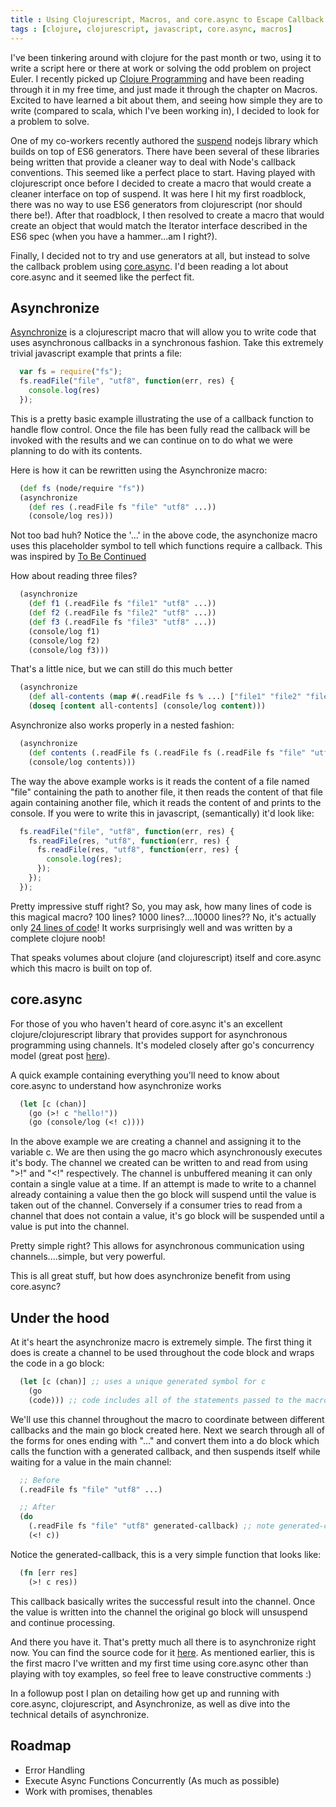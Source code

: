 ```yaml
---
title : Using Clojurescript, Macros, and core.async to Escape Callback Hell (Asynchronize)
tags : [clojure, clojurescript, javascript, core.async, macros]
--- 
```


I've been tinkering around with clojure for the past month or two, using it to write a script here or there at work or
solving the odd problem on project Euler. I recently picked up [Clojure Programming](http://www.amazon.com/Clojure-Programming-Chas-Emerick/dp/1449394701/) and have been reading through it
in my free time, and just made it through the chapter on Macros. Excited to have learned a bit about them, and seeing
how simple they are to write (compared to scala, which I've been working in), I decided to look for a problem to solve.

One of my co-workers recently authored the [suspend](https://github.com/jmar777/suspend) nodejs library which builds on top of ES6 generators. There have been
several of these libraries being written that provide a cleaner way to deal with Node's callback conventions. This seemed
like a perfect place to start. Having played with clojurescript once before I decided to create a macro that would create a 
cleaner interface on top of suspend. It was here I hit my first roadblock, there was no way to use ES6 generators from 
clojurescript (nor should there be!). After that roadblock, I then resolved to create a macro that would create an object
that would match the Iterator interface described in the ES6 spec (when you have a hammer...am I right?).

Finally, I decided not to try and use generators at all, but instead to solve the callback problem using [core.async](https://github.com/clojure/core.async).
I'd been reading a lot about core.async and it seemed like the perfect fit.

## Asynchronize

[Asynchronize](https://github.com/gilbertw1/cljs-asynchronize) is a clojurescript macro that will allow you to write code that uses asynchronous callbacks in a synchronous fashion. Take this
extremely trivial javascript example that prints a file:

```javascript
  var fs = require("fs");
  fs.readFile("file", "utf8", function(err, res) {
    console.log(res)  
  });
```

This is a pretty basic example illustrating the use of a callback function to handle flow control. Once the file has been fully read
the callback will be invoked with the results and we can continue on to do what we were planning to do with its contents.

Here is how it can be rewritten using the Asynchronize macro:

```clj
  (def fs (node/require "fs"))
  (asynchronize
    (def res (.readFile fs "file" "utf8" ...))
    (console/log res)))
```

Not too bad huh? Notice the '...' in the above code, the asynchonize macro uses this placeholder symbol to tell which functions require a 
callback. This was inspired by [To Be Continued](https://github.com/gregspurrier/to-be-continued)

How about reading three files?

```clj
  (asynchronize
    (def f1 (.readFile fs "file1" "utf8" ...))
    (def f2 (.readFile fs "file2" "utf8" ...))
    (def f3 (.readFile fs "file3" "utf8" ...))
    (console/log f1)
    (console/log f2)
    (console/log f3)))
```

That's a little nice, but we can still do this much better

```clj
  (asynchronize
    (def all-contents (map #(.readFile fs % ...) ["file1" "file2" "file3"]))
    (doseq [content all-contents] (console/log content)))
```

Asynchronize also works properly in a nested fashion:

```clj
  (asynchronize
    (def contents (.readFile fs (.readFile fs (.readFile fs "file" "utf8" ...) "utf8" ...) "utf8" ...))
    (console/log contents)))
```

The way the above example works is it reads the content of a file named "file" containing the path to another file,
it then reads the content of that file again containing another file, which it reads the content of and prints to the
console. If you were to write this in javascript, (semantically) it'd look like:

```javascript
  fs.readFile("file", "utf8", function(err, res) {
    fs.readFile(res, "utf8", function(err, res) {
      fs.readFile(res, "utf8", function(err, res) {
        console.log(res);
      });
    });
  });
```

Pretty impressive stuff right? So, you may ask, how many lines of code is this magical macro? 100 lines? 1000 lines?....10000 lines??
No, it's actually only [24 lines of code](https://github.com/gilbertw1/cljs-asynchronize/blob/master/src/cljs_asynchronize/macros.clj)! It works surprisingly well and was written by a complete clojure noob!

That speaks volumes about clojure (and clojurescript) itself and core.async which this macro is built on top of.

## core.async

For those of you who haven't heard of core.async it's an excellent clojure/clojurescript library that provides support for asynchronous
programming using channels. It's modeled closely after go's concurrency model (great post [here](http://blog.drewolson.org/blog/2013/07/04/clojure-core-dot-async-and-go-a-code-comparison/)).

A quick example containing everything you'll need to know about core.async to understand how asynchronize works

```clj
  (let [c (chan)]
    (go (>! c "hello!"))
    (go (console/log (<! c))))
```

In the above example we are creating a channel and assigning it to the variable c. We are then using the go macro which asynchronously
executes it's body. The channel we created can be written to and read from using ">!" and "<!" respectively. The channel is unbuffered
meaning it can only contain a single value at a time. If an attempt is made to write to a channel already containing a value then the go
block will suspend until the value is taken out of the channel. Conversely if a consumer tries to read from a channel that does not
contain a value, it's go block will be suspended until a value is put into the channel.

Pretty simple right? This allows for asynchronous communication using channels....simple, but very powerful.

This is all great stuff, but how does asynchronize benefit from using core.async?

## Under the hood

At it's heart the asynchronize macro is extremely simple. The first thing it does is create a channel to be used throughout the code block
and wraps the code in a go block:

```clj
  (let [c (chan)] ;; uses a unique generated symbol for c
    (go
    (code))) ;; code includes all of the statements passed to the macro
```

We'll use this channel throughout the macro to coordinate between different callbacks and the main go block created here. Next we search through
all of the forms for ones ending with "..." and convert them into a do block which calls the function with a generated callback, and then suspends
itself while waiting for a value in the main channel:

```clj
  ;; Before
  (.readFile fs "file" "utf8" ...)

  ;; After
  (do
    (.readFile fs "file" "utf8" generated-callback) ;; note generated-callback
    (<! c))
```

Notice the generated-callback, this is a very simple function that looks like:

```clj
  (fn [err res]
    (>! c res))
```

This callback basically writes the successful result into the channel. Once the value is written into the channel the original go block will unsuspend
and continue processing.

And there you have it. That's pretty much all there is to asynchronize right now. You can find the source code for it [here](https://github.com/gilbertw1/cljs-asynchronize).
As mentioned earlier, this is the first macro I've written and my first time using core.async other than playing with toy examples, so feel free to 
leave constructive comments :)

In a followup post I plan on detailing how get up and running with core.async, clojurescript, and Asynchronize, as well as dive into the technical 
details of asynchronize.

## Roadmap

- Error Handling
- Execute Async Functions Concurrently (As much as possible)
- Work with promises, thenables